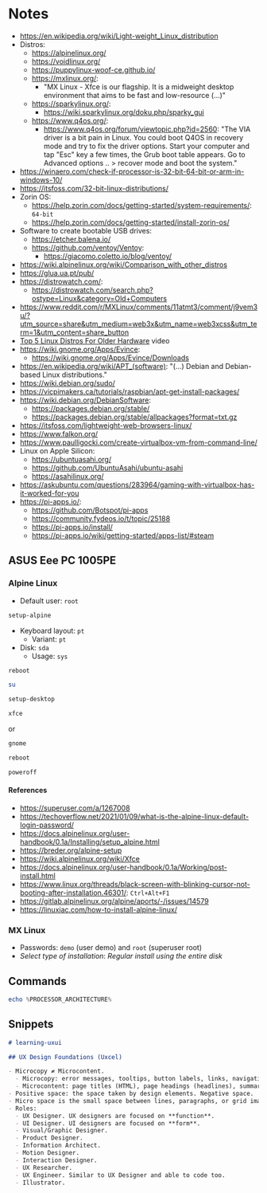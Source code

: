 # Notes

- https://en.wikipedia.org/wiki/Light-weight_Linux_distribution
- Distros:
  - https://alpinelinux.org/
  - https://voidlinux.org/
  - https://puppylinux-woof-ce.github.io/
  - https://mxlinux.org/:
    - "MX Linux - Xfce is our flagship. It is a midweight desktop environment that aims to be fast and low-resource (...)"
  - https://sparkylinux.org/:
    - https://wiki.sparkylinux.org/doku.php/sparky_gui
  - https://www.q4os.org/:
    - https://www.q4os.org/forum/viewtopic.php?id=2560: "The VIA driver is a bit pain in Linux. You could boot Q4OS in recovery mode and try to fix the driver options. Start your computer and tap "Esc" key a few times, the Grub boot table appears. Go to Advanced options .. > recover mode and boot the system."
- https://winaero.com/check-if-processor-is-32-bit-64-bit-or-arm-in-windows-10/
- https://itsfoss.com/32-bit-linux-distributions/
- Zorin OS:
  - https://help.zorin.com/docs/getting-started/system-requirements/: `64-bit`
  - https://help.zorin.com/docs/getting-started/install-zorin-os/
- Software to create bootable USB drives:
  - https://etcher.balena.io/
  - https://github.com/ventoy/Ventoy:
    - https://giacomo.coletto.io/blog/ventoy/
- https://wiki.alpinelinux.org/wiki/Comparison_with_other_distros
- https://glua.ua.pt/pub/
- https://distrowatch.com/:
  - https://distrowatch.com/search.php?ostype=Linux&category=Old+Computers
- https://www.reddit.com/r/MXLinux/comments/11atmt3/comment/j9vem3u/?utm_source=share&utm_medium=web3x&utm_name=web3xcss&utm_term=1&utm_content=share_button
- [Top 5 Linux Distros For Older Hardware](https://www.youtube.com/watch?v=qUpdHF69BQY) video
- https://wiki.gnome.org/Apps/Evince:
  - https://wiki.gnome.org/Apps/Evince/Downloads
- https://en.wikipedia.org/wiki/APT_(software): "(...) Debian and Debian-based Linux distributions."
- https://wiki.debian.org/sudo/
- https://vicpimakers.ca/tutorials/raspbian/apt-get-install-packages/
- https://wiki.debian.org/DebianSoftware:
  - https://packages.debian.org/stable/
  - https://packages.debian.org/stable/allpackages?format=txt.gz
- https://itsfoss.com/lightweight-web-browsers-linux/
- https://www.falkon.org/
- https://www.paulligocki.com/create-virtualbox-vm-from-command-line/
- Linux on Apple Silicon:
  - https://ubuntuasahi.org/
  - https://github.com/UbuntuAsahi/ubuntu-asahi
  - https://asahilinux.org/
- https://askubuntu.com/questions/283964/gaming-with-virtualbox-has-it-worked-for-you
- https://pi-apps.io/:
  - https://github.com/Botspot/pi-apps
  - https://community.fydeos.io/t/topic/25188
  - https://pi-apps.io/install/
  - https://pi-apps.io/wiki/getting-started/apps-list/#steam

## ASUS Eee PC 1005PE

### Alpine Linux

- Default user: `root`

```bash
setup-alpine
```

- Keyboard layout: `pt`
  - Variant: `pt`
- Disk: `sda`
  - Usage: `sys`

```bash
reboot
```

```bash
su
```

```bash
setup-desktop
```

```bash
xfce
```

or

```bash
gnome
```

```bash
reboot
```

```bash
poweroff
```

#### References

- https://superuser.com/a/1267008
- https://techoverflow.net/2021/01/09/what-is-the-alpine-linux-default-login-password/
- https://docs.alpinelinux.org/user-handbook/0.1a/Installing/setup_alpine.html
- https://breder.org/alpine-setup
- https://wiki.alpinelinux.org/wiki/Xfce
- https://docs.alpinelinux.org/user-handbook/0.1a/Working/post-install.html
- https://www.linux.org/threads/black-screen-with-blinking-cursor-not-booting-after-installation.46301/: `Ctrl+Alt+F1`
- https://gitlab.alpinelinux.org/alpine/aports/-/issues/14579
- https://linuxiac.com/how-to-install-alpine-linux/

### MX Linux

- Passwords: `demo` (user demo) and `root` (superuser root)
- _Select type of installation_: _Regular install using the entire disk_

## Commands

```powershell
echo %PROCESSOR_ARCHITECTURE%
```

## Snippets

```markdown
# learning-uxui

## UX Design Foundations (Uxcel)

- Microcopy ≠ Microcontent.
  - Microcopy: error messages, tooltips, button labels, links, navigation menus, etc.
  - Microcontent: page titles (HTML), page headings (headlines), summaries, tips, etc.
- Positive space: the space taken by design elements. Negative space.
- Micro space is the small space between lines, paragraphs, or grid images. Macro space is the large area around a design layout and between its major elements.
- Roles:
  - UX Designer. UX designers are focused on **function**.
  - UI Designer. UI designers are focused on **form**.
  - Visual/Graphic Designer.
  - Product Designer.
  - Information Architect.
  - Motion Designer.
  - Interaction Designer.
  - UX Researcher.
  - UX Engineer. Similar to UX Designer and able to code too.
  - Illustrator.
```
